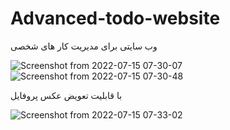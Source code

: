 # Advanced-todo-website
وب سایتی برای مدیریت کار های شخصی

![Screenshot from 2022-07-15 07-30-07](https://user-images.githubusercontent.com/80483621/179140958-fc0899ba-e9e1-45d8-907e-e30a5b0e7919.png)
![Screenshot from 2022-07-15 07-30-48](https://user-images.githubusercontent.com/80483621/179140967-a8686fe3-463b-4697-a69a-503fbe297e2f.png)

با قابلیت تعویض عکس پروفایل

![Screenshot from 2022-07-15 07-33-02](https://user-images.githubusercontent.com/80483621/179141844-d12b505b-bfb5-41b5-b5b0-7230defe685e.png)
